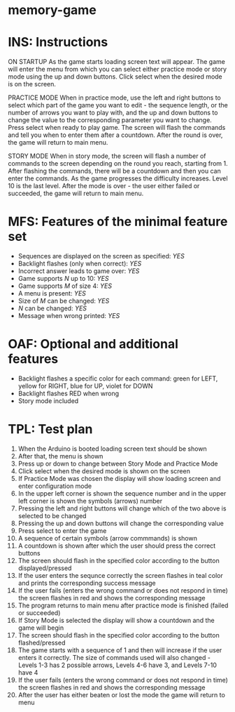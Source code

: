 # memory-game

# INS: Instructions

ON STARTUP
As the game starts loading screen text will appear.
The game will enter the menu from which you can select either practice mode or story mode using the up and down buttons. Click select when the desired mode is on the screen.


PRACTICE MODE
When in practice mode, use the left and right buttons to select which part of the game you want to edit - the sequence length, or the number of arrows you want to play with, and the up and down buttons to change the value to the corresponding parameter you want to change. Press select when ready to play game. The screen will flash the commands and tell you when to enter them after a countdown. 
After the round is over, the game will return to main menu.


STORY MODE
When in story mode, the screen will flash a number of commands to the screen depending on the round you reach, starting from 1. After flashing the commands, there will be a countdown and then you can enter the commands. As the game progresses the difficulty increases. Level 10 is the last level. 
After the mode is over - the user either failed or succeeded, the game will return to main menu.


# MFS: Features of the minimal feature set

* Sequences are displayed on the screen as specified: *YES*
* Backlight flashes (only when correct): *YES*
* Incorrect answer leads to game over: *YES*
* Game supports *N* up to 10: *YES*
* Game supports *M* of size 4: *YES*
* A menu is present: *YES*
* Size of *M* can be changed: *YES*
* *N* can be changed: *YES*
* Message when wrong printed: *YES*



# OAF: Optional and additional features
* Backlight flashes a specific color for each command: green for LEFT, yellow for RIGHT, blue for UP, violet for DOWN
* Backlight flashes RED when wrong
* Story mode included



# TPL: Test plan

1. When the Arduino is booted loading screen text should be shown
2. After that, the menu is shown
3. Press up or down to change between Story Mode and Practice Mode
4. Click select when the desired mode is shown on the screen
5. If Practice Mode was chosen the display will show loading screen and enter configuration mode
6. In the upper left corner is shown the sequence number and in the upper left corner is shown the symbols (arrows) number
7. Pressing the left and right buttons will change which of the two above is selected to be changed
8. Pressing the up and down buttons will change the corresponding value
9. Press select to enter the game
10. A sequence of certain symbols (arrow commmands) is shown
11. A countdown is shown after which the user should press the correct buttons
12. The screen should flash in the specified color according to the button displayed/pressed
13. If the user enters the sequnce correctly the screen flashes in teal color and prints the corresponding success message
14. If the user fails (enters the wrong command or does not respond in time) the screen flashes in red and shows the corresponding message
15. The program returns to main menu after practice mode is finished (failed or succeeded)
16. If Story Mode is selected the display will show a countdown and the game will begin
17. The screen should flash in the specified color according to the button flashed/pressed
18. The game starts with a sequence of 1 and then will increase if the user enters it correctly. The size of commands used will also changed - Levels 1-3 has 2 possible arrows, Levels 4-6 have 3, and Levels 7-10 have 4
19. If the user fails (enters the wrong command or does not respond in time) the screen flashes in red and shows the corresponding message
20. After the user has either beaten or lost the mode the game will return to menu
